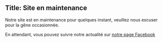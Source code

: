 Title: Site en maintenance
---
Notre site est en maintenance pour quelques instant, veuillez nous excuser pour la gêne occasionnée.

En attendant, vous pouvez suivre notre actualité sur [notre page Facebook](https://www.facebook.com/amap.hautenormandie)
<!--
L\'annuaire des AMAP de Haute-Normandie est temporairement indisponible, veuillez nous excuser pour la gène occasionnée.  
Vous pouvez néamoins [consulter les autres pages du site](http://reseau-amap-hn.com).-->
